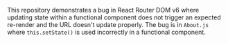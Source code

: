 This repository demonstrates a bug in React Router DOM v6 where updating state within a functional component does not trigger an expected re-render and the URL doesn't update properly.  The bug is in `About.js` where  `this.setState()` is used incorrectly in a functional component.